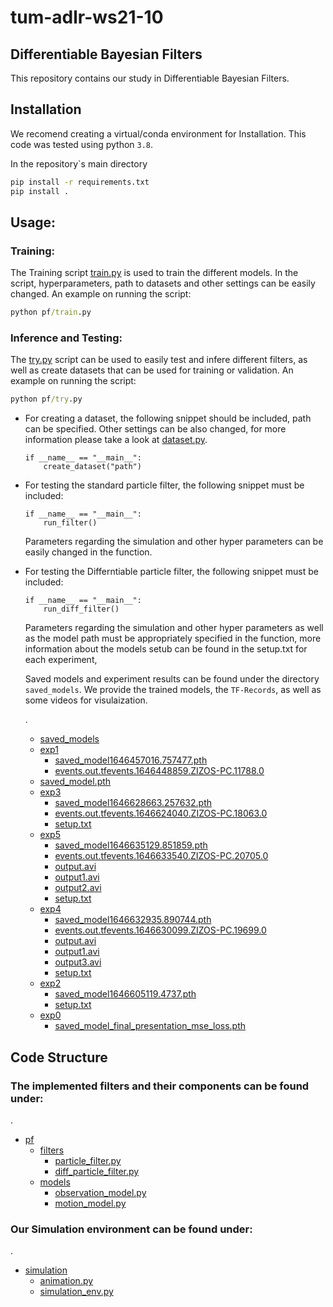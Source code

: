 # tum-adlr-ws21-10
## Differentiable Bayesian Filters
This repository contains our study in Differentiable Bayesian Filters.

## Installation
We recomend creating a virtual/conda environment for Installation. This code was tested using python ```3.8```.

In the repository`s main directory
```bat
pip install -r requirements.txt
pip install .
```

## Usage:
### Training: 
The Training script [train.py](./pf/train.py) is used to train the different models. In the script, hyperparameters, path to datasets and other settings can be easily changed. An example on running the script:
```bat
python pf/train.py
```

### Inference and Testing:
The [try.py](./pf/try.py) script can be used to easily test and infere different filters, as well as create datasets that can be used for training or validation. An example on running the script:
```bat
python pf/try.py
```

* For creating a dataset, the following snippet should be included, path can be specified. Other settings can be also changed, for more information please take a look at [dataset.py](./pf/utils/dataset.py).

    ````
    if __name__ == "__main__":
        create_dataset("path")
    ````

* For testing the standard particle filter, the following snippet must be included:
    ````
    if __name__ == "__main__":
        run_filter()
    ````
    Parameters regarding the simulation and other hyper parameters can be easily changed in the function.

* For testing the Differntiable particle filter, the following snippet must be included:
    ````
    if __name__ == "__main__":
        run_diff_filter()
    ````
    Parameters regarding the simulation and other hyper parameters as well as the model path must be appropriately specified in the function, more information about the models setub can be found in the setup.txt for each experiment,

    Saved models and experiment results can be found under the directory ```saved_models```. We provide the trained models, the ```TF-Records```, as well as some videos for visulaization.

    .
     * [saved_models](./saved_models)
     * [exp1](./saved_models/exp1)
       * [saved_model1646457016.757477.pth](./saved_models/exp1/saved_model1646457016.757477.pth)
       * [events.out.tfevents.1646448859.ZIZOS-PC.11788.0](./saved_models/exp1/events.out.tfevents.1646448859.ZIZOS-PC.11788.0)
     * [saved_model.pth](./saved_models/saved_model.pth)
     * [exp3](./saved_models/exp3)
       * [saved_model1646628663.257632.pth](./saved_models/exp3/saved_model1646628663.257632.pth)
       * [events.out.tfevents.1646624040.ZIZOS-PC.18063.0](./saved_models/exp3/events.out.tfevents.1646624040.ZIZOS-PC.18063.0)
       * [setup.txt](./saved_models/exp3/setup.txt)
     * [exp5](./saved_models/exp5)
       * [saved_model1646635129.851859.pth](./saved_models/exp5/saved_model1646635129.851859.pth)
       * [events.out.tfevents.1646633540.ZIZOS-PC.20705.0](./saved_models/exp5/events.out.tfevents.1646633540.ZIZOS-PC.20705.0)
       * [output.avi](./saved_models/exp5/output.avi)
       * [output1.avi](./saved_models/exp5/output1.avi)
       * [output2.avi](./saved_models/exp5/output2.avi)
       * [setup.txt](./saved_models/exp5/setup.txt)
     * [exp4](./saved_models/exp4)
       * [saved_model1646632935.890744.pth](./saved_models/exp4/saved_model1646632935.890744.pth)
       * [events.out.tfevents.1646630099.ZIZOS-PC.19699.0](./saved_models/exp4/events.out.tfevents.1646630099.ZIZOS-PC.19699.0)
       * [output.avi](./saved_models/exp4/output.avi)
       * [output1.avi](./saved_models/exp4/output1.avi)
       * [output3.avi](./saved_models/exp4/output3.avi)
       * [setup.txt](./saved_models/exp4/setup.txt)
     * [exp2](./saved_models/exp2)
       * [saved_model1646605119.4737.pth](./saved_models/exp2/saved_model1646605119.4737.pth)
       * [setup.txt](./saved_models/exp2/setup.txt)
     * [exp0](./saved_models/exp0)
         * [saved_model_final_presentation_mse_loss.pth](./saved_models/exp0/saved_model_final_presentation_mse_loss.pth)

## Code Structure

### The implemented filters and their components can be found under:

.
 * [pf](./pf)
   * [filters](./pf/filters)
     * [particle_filter.py](./pf/filters/particle_filter.py)
     * [diff_particle_filter.py](./pf/filters/diff_particle_filter.py)
   * [models](./pf/models)
     * [observation_model.py](./pf/models/observation_model.py)
     * [motion_model.py](./pf/models/motion_model.py)

### Our Simulation environment can be found under:
.
 * [simulation](./pf/simulation)
     * [animation.py](./pf/simulation/animation.py)
     * [simulation_env.py](./pf/simulation/simulation_env.py)